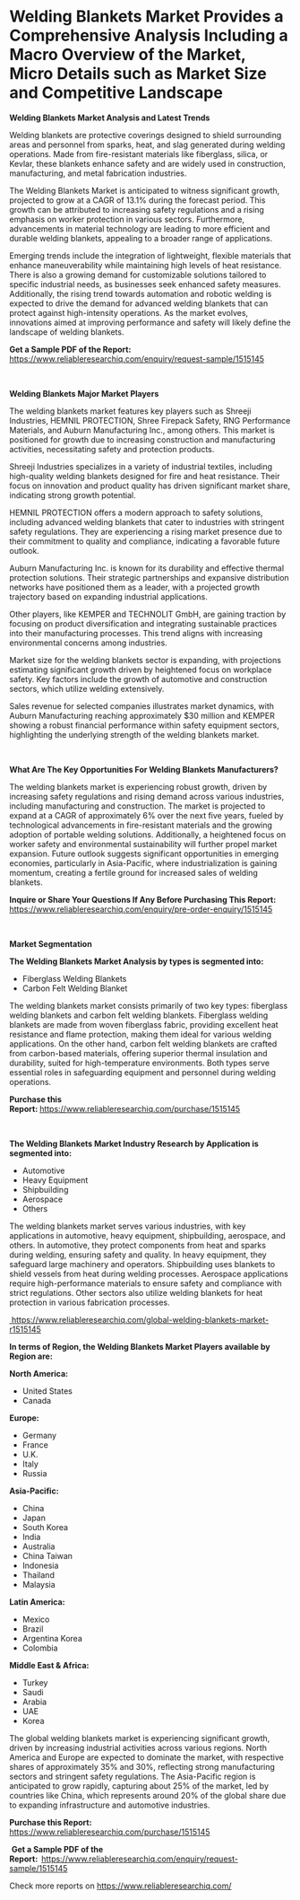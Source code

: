 <p><h1>Welding Blankets Market Provides a Comprehensive Analysis Including a Macro Overview of the Market, Micro Details such as Market Size and Competitive Landscape</h1></p><p><strong>Welding Blankets Market Analysis and Latest Trends</strong></p>
<p><p>Welding blankets are protective coverings designed to shield surrounding areas and personnel from sparks, heat, and slag generated during welding operations. Made from fire-resistant materials like fiberglass, silica, or Kevlar, these blankets enhance safety and are widely used in construction, manufacturing, and metal fabrication industries. </p><p>The Welding Blankets Market is anticipated to witness significant growth, projected to grow at a CAGR of 13.1% during the forecast period. This growth can be attributed to increasing safety regulations and a rising emphasis on worker protection in various sectors. Furthermore, advancements in material technology are leading to more efficient and durable welding blankets, appealing to a broader range of applications.</p><p>Emerging trends include the integration of lightweight, flexible materials that enhance maneuverability while maintaining high levels of heat resistance. There is also a growing demand for customizable solutions tailored to specific industrial needs, as businesses seek enhanced safety measures. Additionally, the rising trend towards automation and robotic welding is expected to drive the demand for advanced welding blankets that can protect against high-intensity operations. As the market evolves, innovations aimed at improving performance and safety will likely define the landscape of welding blankets.</p></p>
<p><strong>Get a Sample PDF of the Report:&nbsp;</strong> <a href="https://www.reliableresearchiq.com/enquiry/request-sample/1515145?utm_campaign=2244&utm_medium=2&utm_source=Github&utm_content=ia&utm_term=30012025&utm_id=welding-blankets">https://www.reliableresearchiq.com/enquiry/request-sample/1515145</a></p>
<p>&nbsp;</p>
<p><strong>Welding Blankets Major Market Players</strong></p>
<p><p>The welding blankets market features key players such as Shreeji Industries, HEMNIL PROTECTION, Shree Firepack Safety, RNG Performance Materials, and Auburn Manufacturing Inc., among others. This market is positioned for growth due to increasing construction and manufacturing activities, necessitating safety and protection products.</p><p>Shreeji Industries specializes in a variety of industrial textiles, including high-quality welding blankets designed for fire and heat resistance. Their focus on innovation and product quality has driven significant market share, indicating strong growth potential.</p><p>HEMNIL PROTECTION offers a modern approach to safety solutions, including advanced welding blankets that cater to industries with stringent safety regulations. They are experiencing a rising market presence due to their commitment to quality and compliance, indicating a favorable future outlook.</p><p>Auburn Manufacturing Inc. is known for its durability and effective thermal protection solutions. Their strategic partnerships and expansive distribution networks have positioned them as a leader, with a projected growth trajectory based on expanding industrial applications.</p><p>Other players, like KEMPER and TECHNOLIT GmbH, are gaining traction by focusing on product diversification and integrating sustainable practices into their manufacturing processes. This trend aligns with increasing environmental concerns among industries.</p><p>Market size for the welding blankets sector is expanding, with projections estimating significant growth driven by heightened focus on workplace safety. Key factors include the growth of automotive and construction sectors, which utilize welding extensively. </p><p>Sales revenue for selected companies illustrates market dynamics, with Auburn Manufacturing reaching approximately $30 million and KEMPER showing a robust financial performance within safety equipment sectors, highlighting the underlying strength of the welding blankets market.</p></p>
<p>&nbsp;</p>
<p><strong>What Are The Key Opportunities For Welding Blankets Manufacturers?</strong></p>
<p><p>The welding blankets market is experiencing robust growth, driven by increasing safety regulations and rising demand across various industries, including manufacturing and construction. The market is projected to expand at a CAGR of approximately 6% over the next five years, fueled by technological advancements in fire-resistant materials and the growing adoption of portable welding solutions. Additionally, a heightened focus on worker safety and environmental sustainability will further propel market expansion. Future outlook suggests significant opportunities in emerging economies, particularly in Asia-Pacific, where industrialization is gaining momentum, creating a fertile ground for increased sales of welding blankets.</p></p>
<p><strong>Inquire or Share Your Questions If Any Before Purchasing This Report:</strong> <a href="https://www.reliableresearchiq.com/enquiry/pre-order-enquiry/1515145?utm_campaign=2244&utm_medium=2&utm_source=Github&utm_content=ia&utm_term=30012025&utm_id=welding-blankets">https://www.reliableresearchiq.com/enquiry/pre-order-enquiry/1515145</a></p>
<p>&nbsp;</p>
<p><strong>Market Segmentation</strong></p>
<p><strong>The Welding Blankets Market Analysis by types is segmented into:</strong></p>
<p><ul><li>Fiberglass Welding Blankets</li><li>Carbon Felt Welding Blanket</li></ul></p>
<p><p>The welding blankets market consists primarily of two key types: fiberglass welding blankets and carbon felt welding blankets. Fiberglass welding blankets are made from woven fiberglass fabric, providing excellent heat resistance and flame protection, making them ideal for various welding applications. On the other hand, carbon felt welding blankets are crafted from carbon-based materials, offering superior thermal insulation and durability, suited for high-temperature environments. Both types serve essential roles in safeguarding equipment and personnel during welding operations.</p></p>
<p><strong>Purchase this Report:&nbsp;</strong><a href="https://www.reliableresearchiq.com/purchase/1515145?utm_campaign=2244&utm_medium=2&utm_source=Github&utm_content=ia&utm_term=30012025&utm_id=welding-blankets">https://www.reliableresearchiq.com/purchase/1515145</a></p>
<p>&nbsp;</p>
<p><strong>The Welding Blankets Market Industry Research by Application is segmented into:</strong></p>
<p><ul><li>Automotive</li><li>Heavy Equipment</li><li>Shipbuilding</li><li>Aerospace</li><li>Others</li></ul></p>
<p><p>The welding blankets market serves various industries, with key applications in automotive, heavy equipment, shipbuilding, aerospace, and others. In automotive, they protect components from heat and sparks during welding, ensuring safety and quality. In heavy equipment, they safeguard large machinery and operators. Shipbuilding uses blankets to shield vessels from heat during welding processes. Aerospace applications require high-performance materials to ensure safety and compliance with strict regulations. Other sectors also utilize welding blankets for heat protection in various fabrication processes.</p></p>
<p><a href="https://www.reliableresearchiq.com/global-welding-blankets-market-r1515145?utm_campaign=2244&utm_medium=2&utm_source=Github&utm_content=ia&utm_term=30012025&utm_id=welding-blankets">&nbsp;https://www.reliableresearchiq.com/global-welding-blankets-market-r1515145</a></p>
<p><strong>In terms of Region, the Welding Blankets Market Players available by Region are:</strong></p>
<p>
    <p> <strong> North America: </strong>
        <ul>
            <li>United States</li>
            <li>Canada</li>
        </ul>
        </p> 
    <p> <strong> Europe: </strong>
        <ul>
            <li>Germany</li>
            <li>France</li>
            <li>U.K.</li>
            <li>Italy</li>
            <li>Russia</li>
        </ul>
        </p> 
    <p> <strong> Asia-Pacific: </strong>
        <ul>
            <li>China</li>
            <li>Japan</li>
            <li>South Korea</li>
            <li>India</li>
            <li>Australia</li>
            <li>China Taiwan</li>
            <li>Indonesia</li>
            <li>Thailand</li>
            <li>Malaysia</li>
        </ul>
        </p> 
    <p> <strong> Latin America: </strong>
        <ul>
            <li>Mexico</li>
            <li>Brazil</li>
            <li>Argentina Korea</li>
            <li>Colombia</li>
        </ul>
        </p> 
    <p> <strong> Middle East & Africa: </strong>
        <ul>
            <li>Turkey</li>
            <li>Saudi</li>
            <li>Arabia</li>
            <li>UAE</li>
            <li>Korea</li>
        </ul>
    </p>
    </p>
<p><p>The global welding blankets market is experiencing significant growth, driven by increasing industrial activities across various regions. North America and Europe are expected to dominate the market, with respective shares of approximately 35% and 30%, reflecting strong manufacturing sectors and stringent safety regulations. The Asia-Pacific region is anticipated to grow rapidly, capturing about 25% of the market, led by countries like China, which represents around 20% of the global share due to expanding infrastructure and automotive industries.</p></p>
<p><strong>Purchase this Report: </strong><a href="https://www.reliableresearchiq.com/purchase/1515145?utm_campaign=2244&utm_medium=2&utm_source=Github&utm_content=ia&utm_term=30012025&utm_id=welding-blankets">https://www.reliableresearchiq.com/purchase/1515145</a></p>
<p>&nbsp;<strong>Get a Sample PDF of the Report:&nbsp;&nbsp;</strong><a href="https://www.reliableresearchiq.com/enquiry/request-sample/1515145?utm_campaign=2244&utm_medium=2&utm_source=Github&utm_content=ia&utm_term=30012025&utm_id=welding-blankets">https://www.reliableresearchiq.com/enquiry/request-sample/1515145</a></p>
<p><strong></strong></p>
<p>Check more reports on <a href="https://www.reliableresearchiq.com/?utm_campaign=2244&utm_medium=2&utm_source=Github&utm_content=ia&utm_term=30012025&utm_id=welding-blankets">https://www.reliableresearchiq.com/</a></p>